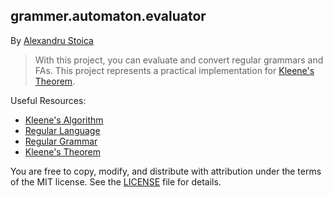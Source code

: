 ## grammer.automaton.evaluator
By [Alexandru Stoica](https://github.com/alexandrustoica)

> With this project, you can evaluate and convert regular grammars and FAs. This project represents a practical implementation for [Kleene's Theorem](http://www.cs.may.ie/staff/jpower/Courses/Previous/parsing/node6.html).

Useful Resources: 
* [Kleene's Algorithm](https://en.wikipedia.org/wiki/Kleene%27s_algorithm)
* [Regular Language](https://en.wikipedia.org/wiki/Regular_language)
* [Regular Grammar](https://en.wikipedia.org/wiki/Regular_grammar)
* [Kleene's Theorem](https://www.cs.odu.edu/~toida/nerzic/390teched/regular/fa/kleene-1.html)

You are free to copy, modify, and distribute with attribution under the terms of the MIT license. See the [LICENSE](LICENSE.md) file for details.
